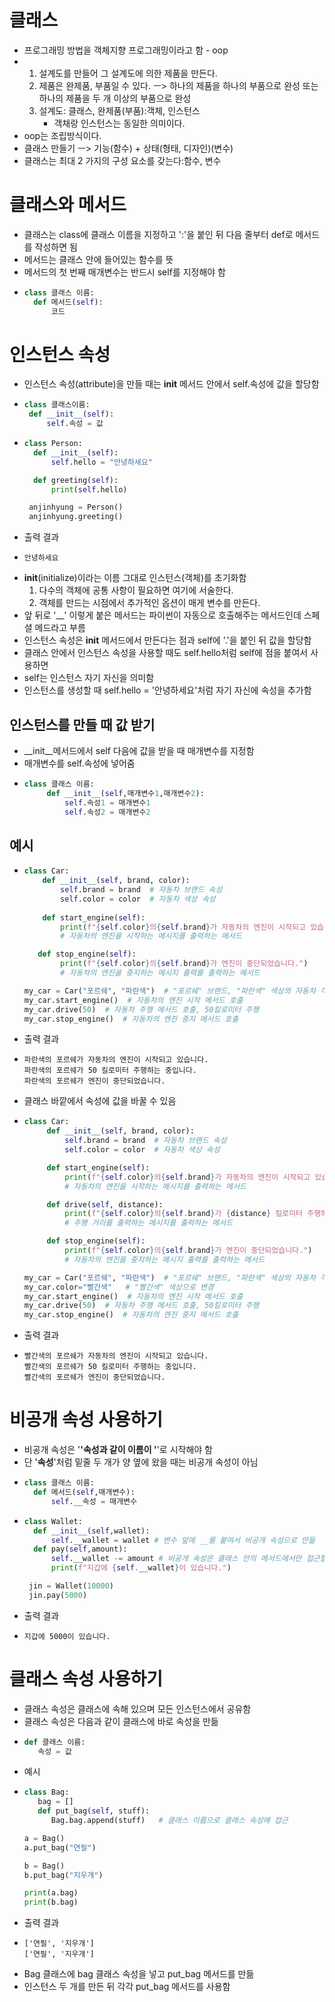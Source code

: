 # 클래스
 * 프로그래밍 방법을 객체지향 프로그래밍이라고 함 - oop
 * 1. 설계도를 만들어 그 설계도에 의한 제품을 만든다.
   2. 제품은 완제품, 부품일 수 있다. ㅡ> 하나의 제품을 하나의 부품으로 완성 또는 하나의 제품을 두 개 이상의 부품으로 완성
   3. 설계도: 클래스, 완제품(부품):객체, 인스턴스
      * 객채랑 인스턴스는 동일한 의미이다.
 * oop는 조립방식이다.
 * 클래스 만들기 ㅡ> 기능(함수) + 상태(형태, 디자인)(변수)
 * 클래스는 최대 2 가지의 구성 요소를 갖는다:함수, 변수

# 클래스와 메서드
* 클래스는 class에 클래스 이름을 지정하고 ':'을 붙인 뒤 다음 줄부터 def로 메서드를 작성하면 됨
* 메서드는 클래스 안에 들어있는 함수를 뜻
* 메서드의 첫 번째 매개변수는 반드시 self를 지정해야 함
* ```python
  class 클래스 이름:
    def 메서드(self):
        코드
  ```

# 인스턴스 속성
* 인스턴스 속성(attribute)을 만들 때는 __init__ 메서드 안에서 self.속성에 값을 할당함
*  ```python
   class 클래스이름:
    def __init__(self):
        self.속성 = 값
   ```
* ```python
  class Person:  
    def __init__(self):
        self.hello = "안녕하세요"

    def greeting(self):
        print(self.hello)

   anjinhyung = Person()
   anjinhyung.greeting()
  ```
* 출력 결과
* ```
  안녕하세요
  ```
* __init__(initialize)이라는 이름 그대로 인스턴스(객체)를 초기화함
     1. 다수의 객체에 공통 사항이 필요하면 여기에 서술한다.
     2. 객체를 만드는 시점에서 추가적인 옵션이 매게 변수를 만든다.
* 앞 뒤로 '__' 이렇게 붙은 메서드는 파이썬이 자동으로 호출해주는 메서드인데 스페셜 메드라고 부름
* 인스턴스 속성은 __init__ 메서드에서 만든다는 점과 self에 '.'을 붙인 뒤 값을 할당함
* 클래스 안에서 인스턴스 속성을 사용할 때도 self.hello처럼 self에 점을 붙여서 사용하면
* self는 인스턴스 자기 자신을 의미함
* 인스턴스를 생성할 때 self.hello = '안녕하세요'처럼 자기 자신에 속성을 추가함
## 인스턴스를 만들 때 값 받기
   * __init__메서드에서 self 다음에 값을 받을 때 매개변수를 지정함
   * 매개변수를 self.속성에 넣어줌
   * ```python
     class 클래스 이름:
          def __init__(self,매개변수1,매개변수2):
              self.속성1 = 매개변수1
              self.속성2 = 매개변수2
     ```
   ## 예시
   * ```python
     class Car:
         def __init__(self, brand, color):
             self.brand = brand  # 자동차 브랜드 속성
             self.color = color  # 자동차 색상 속성
  
         def start_engine(self):
             print(f"{self.color}의{self.brand}가 자동차의 엔진이 시작되고 있습니다.")
             # 자동차의 엔진을 시작하는 메시지를 출력하는 메서드

        def stop_engine(self):
             print(f"{self.color}의{self.brand}가 엔진이 중단되었습니다.")
             # 자동차의 엔진을 중지하는 메시지 출력를 출력하는 메서드
     
     my_car = Car("포르쉐", "파란색")  # "포르쉐" 브랜드, "파란색" 색상의 자동차 객체 생성
     my_car.start_engine()  # 자동차의 엔진 시작 메서드 호출
     my_car.drive(50)  # 자동차 주행 메서드 호출, 50킬로미터 주행
     my_car.stop_engine()  # 자동차의 엔진 중지 메서드 호출
     ```
  * 출력 결과
  * ```
    파란색의 포르쉐가 자동차의 엔진이 시작되고 있습니다.
    파란색의 포르쉐가 50 킬로미터 주행하는 중입니다.
    파란색의 포르쉐가 엔진이 중단되었습니다.
    ```
   * 클래스 바깥에서 속성에 값을 바꿀 수 있음
   * ```python
     class Car:
          def __init__(self, brand, color):
              self.brand = brand  # 자동차 브랜드 속성
              self.color = color  # 자동차 색상 속성

          def start_engine(self):
              print(f"{self.color}의{self.brand}가 자동차의 엔진이 시작되고 있습니다.")
              # 자동차의 엔진을 시작하는 메시지를 출력하는 메서드

          def drive(self, distance):
              print(f"{self.color}의{self.brand}가 {distance} 킬로미터 주행하는 중입니다.")
              # 주행 거리를 출력하는 메시지를 출력하는 메서드

          def stop_engine(self):
              print(f"{self.color}의{self.brand}가 엔진이 중단되었습니다.")
              # 자동차의 엔진을 중지하는 메시지 출력를 출력하는 메서드

     my_car = Car("포르쉐", "파란색")  # "포르쉐" 브랜드, "파란색" 색상의 자동차 객체 생성
     my_car.color="빨간색"   # "빨간색" 색상으로 변경
     my_car.start_engine()  # 자동차의 엔진 시작 메서드 호출
     my_car.drive(50)  # 자동차 주행 메서드 호출, 50킬로미터 주행
     my_car.stop_engine()  # 자동차의 엔진 중지 메서드 호출
     ```

   * 출력 결과
   * ```
     빨간색의 포르쉐가 자동차의 엔진이 시작되고 있습니다.
     빨간색의 포르쉐가 50 킬로미터 주행하는 중입니다.
     빨간색의 포르쉐가 엔진이 중단되었습니다.
     ```

# 비공개 속성 사용하기
* 비공개 속성은 '__'속성과 같이 이름이 '__'로 시작해야 함
* 단 '__속성__'처럼 밑줄 두 개가 양 옆에 왔을 때는 비공개 속성이 아님
* ```python
  class 클래스 이름:
    def 메서드(self,매개변수):
        self.__속성 = 매개변수
  ```
* ```python
  class Wallet:
    def __init__(self,wallet):
        self.__wallet = wallet # 변수 앞에 __를 붙여서 비공개 속성으로 만듦
    def pay(self,amount):
        self.__wallet -= amount # 비공개 속성은 클래스 안의 메서드에서만 접근할 수 있음
        print(f"지갑에 {self.__wallet}이 있습니다.")

   jin = Wallet(10000)
   jin.pay(5000)
  ```
* 출력 결과
* ```
  지갑에 5000이 있습니다.
  ```
# 클래스 속성 사용하기
* 클래스 속성은 클래스에 속해 있으며 모든 인스턴스에서 공유함 
* 클래스 속성은 다음과 같이 클래스에 바로 속성을 만듦
* ```python
  def 클래스 이름:
     속성 = 값
  ```
* 예시
* ```python
  class Bag:
     bag = []
     def put_bag(self, stuff):
        Bag.bag.append(stuff)   # 클래스 이름으로 클래스 속성에 접근
  
  a = Bag()
  a.put_bag("연필")

  b = Bag()
  b.put_bag("지우개")

  print(a.bag)
  print(b.bag)
  ```
* 출력 결과
* ```
  ['연필', '지우개']
  ['연필', '지우개']
  ```
* Bag 클래스에 bag 클래스 속성을 넣고 put_bag 메서드를 만듦
* 인스턴스 두 개를 만든 뒤 각각 put_bag 메서드를 사용함
